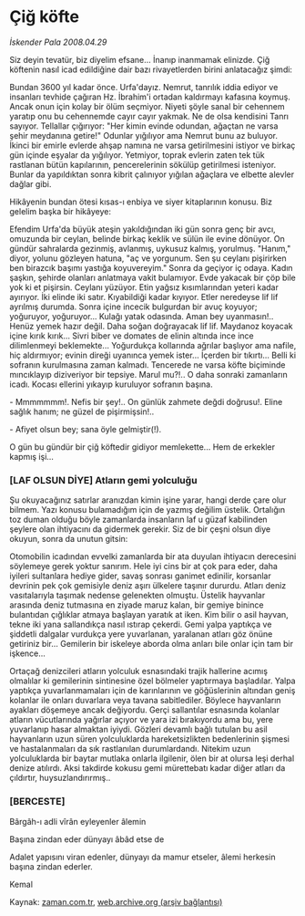 # Çiğ köfte

*İskender Pala 2008.04.29*

<tr><td class="metin" colspan="2" style="padding-top: 20px; padding-left: 5px; padding-right: 10px;">Siz deyin tevatür, biz diyelim efsane... İnanıp inanmamak elinizde. Çiğ köftenin nasıl icad edildiğine dair bazı rivayetlerden birini anlatacağız şimdi:</td></tr><tr><td class="metin" colspan="2" style="padding-top: 20px; padding-left: 5px; padding-right: 10px;"><p>Bundan 3600 yıl kadar önce. Urfa'dayız. Nemrut, tanrılık iddia ediyor ve insanları tevhide çağıran Hz. İbrahim'i ortadan kaldırmayı kafasına koymuş. Ancak onun için kolay bir ölüm seçmiyor. Niyeti şöyle sanal bir cehennem yaratıp onu bu cehennemde cayır cayır yakmak. Ne de olsa kendisini Tanrı sayıyor. Tellallar çığırıyor: "Her kimin evinde odundan, ağaçtan ne varsa şehir meydanına getire!" Odunlar yığılıyor ama Nemrut bunu az buluyor. İkinci bir emirle evlerde ahşap namına ne varsa getirilmesini istiyor ve birkaç gün içinde eşyalar da yığılıyor. Yetmiyor, toprak evlerin zaten tek tük rastlanan bütün kapılarının, pencerelerinin sökülüp getirilmesi isteniyor. Bunlar da yapıldıktan sonra kibrit çalınıyor yığılan ağaçlara ve elbette alevler dağlar gibi. 
<p>Hikâyenin bundan ötesi kısas-ı enbiya ve siyer kitaplarının konusu. Biz gelelim başka bir hikâyeye: 
<p>Efendim Urfa'da büyük ateşin yakıldığından iki gün sonra genç bir avcı, omuzunda bir ceylan, belinde birkaç keklik ve sülün ile evine dönüyor. On gündür sahralarda gezinmiş, avlanmış, uykusuz kalmış, yorulmuş. "Hanım," diyor, yolunu gözleyen hatuna, "aç ve yorgunum. Sen şu ceylanı pişirirken ben birazcık başımı yastığa koyuvereyim." Sonra da geçiyor iç odaya. Kadın şaşkın, şehirde olanları anlatmaya vakit bulamıyor. Evde yakacak bir çöp bile yok ki et pişirsin. Ceylanı yüzüyor. Etin yağsız kısımlarından yeteri kadar ayırıyor. İki elinde iki satır. Kıyabildiği kadar kıyıyor. Etler neredeyse lif lif ayrılmış durumda. Sonra içine incecik bulgurdan bir avuç koyuyor; yoğuruyor, yoğuruyor... Kulağı yatak odasında. Aman bey uyanmasın!.. Henüz yemek hazır değil. Daha soğan doğrayacak lif lif. Maydanoz koyacak içine kırık kırık... Sivri biber ve domates de elinin altında ince ince dilimlenmeyi beklemekte... Yoğurdukça kollarında ağrılar başlıyor ama nafile, hiç aldırmıyor; evinin direği uyanınca yemek ister... İçerden bir tıkırtı... Belli ki sofranın kurulmasına zaman kalmadı. Tencerede ne varsa köfte biçiminde mıncıklayıp diziveriyor bir tepsiye. Marul mu?!.. O daha sonraki zamanların icadı. Kocası ellerini yıkayıp kuruluyor sofranın başına.
<p>- Mmmmmmm!. Nefis bir şey!.. On günlük zahmete değdi doğrusu!. Eline sağlık hanım; ne güzel de pişirmişsin!..
<p>- Afiyet olsun bey; sana öyle gelmiştir(!).
<p>O gün bu gündür bir çiğ köftedir gidiyor memlekette... Hem de erkekler kapmış işi...
<p><h3>[LAF OLSUN DİYE] Atların gemi yolculuğu</h3>
<p>Şu okuyacağınız satırlar aranızdan kimin işine yarar, hangi derde çare olur bilmem. Yazı konusu bulamadığım için de yazmış değilim üstelik. Ortalığın toz duman olduğu böyle zamanlarda insanların laf u güzaf kabilinden şeylere olan ihtiyacını da gidermek gerekir. Siz de bir çeşni olsun diye okuyun, sonra da unutun gitsin:
<p>Otomobilin icadından evvelki zamanlarda bir ata duyulan ihtiyacın derecesini söylemeye gerek yoktur sanırım. Hele iyi cins bir at çok para eder, daha iyileri sultanlara hediye gider, savaş sonrası ganimet edinilir, korsanlar devrinin pek çok gemisiyle deniz aşırı ülkelere taşınır dururdu. Atları deniz vasıtalarıyla taşımak nedense gelenekten olmuştu. Üstelik hayvanlar arasında deniz tutmasına en ziyade maruz kalan, bir gemiye binince bulantıdan çığlıklar atmaya başlayan yaratık at iken. Kim bilir o asil hayvan, tekne iki yana sallandıkça nasıl ıstırap çekerdi. Gemi yalpa yaptıkça ve şiddetli dalgalar vurdukça yere yuvarlanan, yaralanan atları göz önüne getiriniz bir... Gemilerin bir iskeleye aborda olma anları bile onlar için tam bir işkence... 
<p>Ortaçağ denizcileri atların yolculuk esnasındaki trajik hallerine acımış olmalılar ki gemilerinin sintinesine özel bölmeler yaptırmaya başladılar. Yalpa yaptıkça yuvarlanmamaları için de karınlarının ve göğüslerinin altından geniş kolanlar ile onları duvarlara veya tavana sabitlediler. Böylece hayvanların ayakları döşemeye ancak değiyordu. Gerçi sallantılar esnasında kolanlar atların vücutlarında yağırlar açıyor ve yara izi bırakıyordu ama bu, yere yuvarlanıp hasar almaktan iyiydi. Gözleri devamlı bağlı tutulan bu asil hayvanların uzun süren yolculuklarda hareketsizlikten bedenlerinin şişmesi ve hastalanmaları da sık rastlanılan durumlardandı. Nitekim uzun yolculuklarda bir baytar mutlaka onlarla ilgilenir, ölen bir at olursa leşi derhal denize atılırdı. Aksi takdirde kokusu gemi mürettebatı kadar diğer atları da çıldırtır, huysuzlandırırmış..
<p><h3>[BERCESTE]</h3>
<p>Bârgâh-ı adli vîrân eyleyenler âlemin
<p>Başına zindan eder dünyayı âbâd etse de
<p>Adalet yapısını viran edenler, dünyayı da mamur etseler, âlemi herkesin başına zindan ederler.
<p>Kemal<br/></p></p></p></p></p></p></p></p></p></p></p></p></p></p></p></td></tr>

Kaynak: [zaman.com.tr](http://zaman.com.tr/yazar.do?yazino=682764), [web.archive.org (arşiv bağlantısı)](http://web.archive.org/web/20080601183444/http://www.zaman.com.tr:80/yazar.do?yazino=682764)
